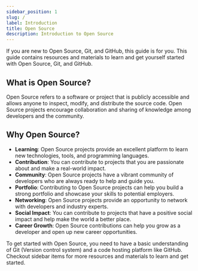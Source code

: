 ```yaml
---
sidebar_position: 1
slug: /
label: Introduction
title: Open Source
description: Introduction to Open Source
---
```


If you are new to Open Source, Git, and GitHub, this guide is for you. This guide contains resources and materials to learn and get yourself started with Open Source, Git, and GitHub. 

## What is Open Source?

Open Source refers to a software or project that is publicly accessible and allows anyone to inspect, modify, and distribute the source code. Open Source projects encourage collaboration and sharing of knowledge among developers and the community.

## Why Open Source?

- **Learning**: Open Source projects provide an excellent platform to learn new technologies, tools, and programming languages.
- **Contribution**: You can contribute to projects that you are passionate about and make a real-world impact.
- **Community**: Open Source projects have a vibrant community of developers who are always ready to help and guide you.
- **Portfolio**: Contributing to Open Source projects can help you build a strong portfolio and showcase your skills to potential employers.
- **Networking**: Open Source projects provide an opportunity to network with developers and industry experts.
- **Social Impact**: You can contribute to projects that have a positive social impact and help make the world a better place.
- **Career Growth**: Open Source contributions can help you grow as a developer and open up new career opportunities.

To get started with Open Source, you need to have a basic understanding of Git (Version control system) and a code hosting platform like GitHub. Checkout sidebar items for more resources and materials to learn and get started.